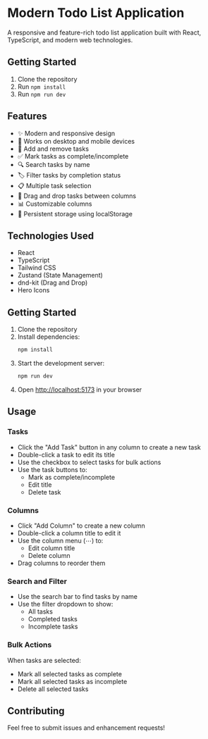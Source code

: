 # Modern Todo List Application

A responsive and feature-rich todo list application built with React, TypeScript, and modern web technologies.

## Getting Started
1. Clone the repository
2. Run `npm install`
3. Run `npm run dev`

## Features

- ✨ Modern and responsive design
- 📱 Works on desktop and mobile devices
- 🎯 Add and remove tasks
- ✅ Mark tasks as complete/incomplete
- 🔍 Search tasks by name
- 🏷️ Filter tasks by completion status
- 📋 Multiple task selection
- 🔄 Drag and drop tasks between columns
- 📊 Customizable columns
- 💾 Persistent storage using localStorage

## Technologies Used

- React
- TypeScript
- Tailwind CSS
- Zustand (State Management)
- dnd-kit (Drag and Drop)
- Hero Icons

## Getting Started

1. Clone the repository
2. Install dependencies:
   ```bash
   npm install
   ```
3. Start the development server:
   ```bash
   npm run dev
   ```
4. Open [http://localhost:5173](http://localhost:5173) in your browser

## Usage

### Tasks
- Click the "Add Task" button in any column to create a new task
- Double-click a task to edit its title
- Use the checkbox to select tasks for bulk actions
- Use the task buttons to:
  - Mark as complete/incomplete
  - Edit title
  - Delete task

### Columns
- Click "Add Column" to create a new column
- Double-click a column title to edit it
- Use the column menu (⋯) to:
  - Edit column title
  - Delete column
- Drag columns to reorder them

### Search and Filter
- Use the search bar to find tasks by name
- Use the filter dropdown to show:
  - All tasks
  - Completed tasks
  - Incomplete tasks

### Bulk Actions
When tasks are selected:
- Mark all selected tasks as complete
- Mark all selected tasks as incomplete
- Delete all selected tasks

## Contributing


Feel free to submit issues and enhancement requests!

